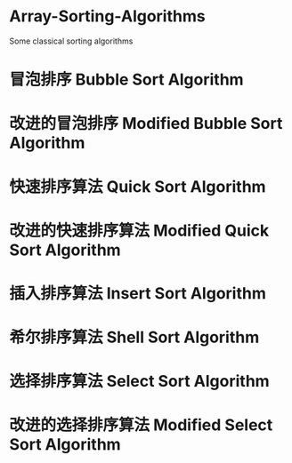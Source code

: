 # Array-Sorting-Algorithms
Some classical sorting algorithms

# 冒泡排序 Bubble Sort Algorithm
# 改进的冒泡排序 Modified Bubble Sort Algorithm
# 快速排序算法 Quick Sort Algorithm
# 改进的快速排序算法 Modified Quick Sort Algorithm
# 插入排序算法 Insert Sort Algorithm
# 希尔排序算法 Shell Sort Algorithm
# 选择排序算法 Select Sort Algorithm
# 改进的选择排序算法 Modified Select Sort Algorithm
